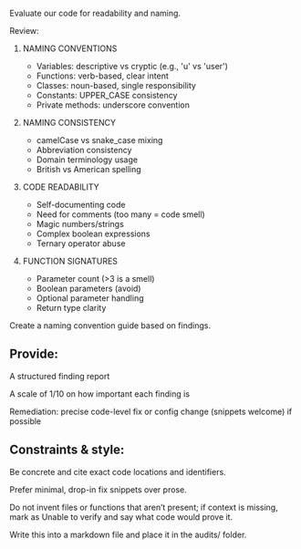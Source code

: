 Evaluate our code for readability and naming.

Review:

1. NAMING CONVENTIONS
   - Variables: descriptive vs cryptic (e.g., 'u' vs 'user')
   - Functions: verb-based, clear intent
   - Classes: noun-based, single responsibility
   - Constants: UPPER_CASE consistency
   - Private methods: underscore convention

2. NAMING CONSISTENCY
   - camelCase vs snake_case mixing
   - Abbreviation consistency
   - Domain terminology usage
   - British vs American spelling

3. CODE READABILITY
   - Self-documenting code
   - Need for comments (too many = code smell)
   - Magic numbers/strings
   - Complex boolean expressions
   - Ternary operator abuse

4. FUNCTION SIGNATURES
   - Parameter count (>3 is a smell)
   - Boolean parameters (avoid)
   - Optional parameter handling
   - Return type clarity

Create a naming convention guide based on findings.

## Provide:

A structured finding report

A scale of 1/10 on how important each finding is

Remediation: precise code-level fix or config change (snippets welcome) if possible

## Constraints & style:

Be concrete and cite exact code locations and identifiers.

Prefer minimal, drop-in fix snippets over prose.

Do not invent files or functions that aren’t present; if context is missing, mark as Unable to verify and say what code would prove it.

Write this into a markdown file and place it in the audits/ folder.